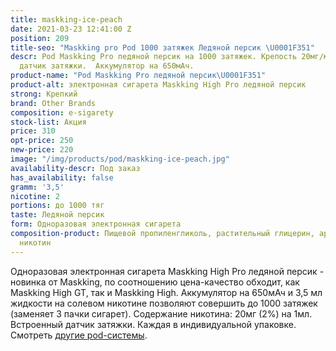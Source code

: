```yaml
---
title: maskking-ice-peach
date: 2021-03-23 12:41:00 Z
position: 209
title-seo: "Maskking pro Pod 1000 затяжек Ледяной персик \U0001F351"
descr: Pod Maskking Pro ледяной персик на 1000 затяжек. Крепость 20мг/мл. Встроенный
  датчик затяжки.  Аккумулятор на 650мАч.
product-name: "Pod Maskking Pro ледяной персик\U0001F351"
product-alt: электронная сигарета Maskking High Pro ледяной персик
strong: Крепкий
brand: Other Brands
composition: e-sigarety
stock-list: Акция
price: 310
opt-price: 250
new-price: 220
image: "/img/products/pod/maskking-ice-peach.jpg"
availability-descr: Под заказ
has_availability: false
gramm: '3,5'
nicotine: 2
portions: до 1000 тяг
taste: Ледяной персик
form: Одноразовая электронная сигарета
composition-product: Пищевой пропиленгликоль, растительный глицерин, ароматизатор,
  никотин
---
```


Одноразовая электронная сигарета Maskking High Pro ледяной персик - новинка от Maskking, по соотношению цена-качество обходит, как Maskking High GT, так и Maskking High. Аккумулятор на 650мАч и 3,5 мл жидкости на солевом никотине позволяют совершить до 1000 затяжек (заменяет 3 пачки сигарет). Содержание никотина: 20мг (2%) на 1мл. Встроенный датчик затяжки. Каждая в индивидуальной упаковке.<br>
Смотреть [другие pod-системы](/elektronnye-sigarety).